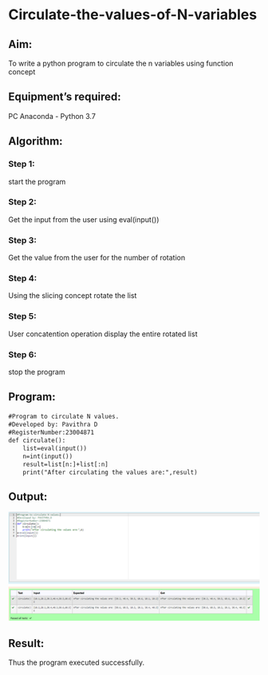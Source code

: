 # Circulate-the-values-of-N-variables
## Aim:
To write a python program to circulate the n variables using function concept
## Equipment’s required:
PC
Anaconda - Python 3.7
## Algorithm: 
### Step 1:
start the program

### Step 2:
Get the input from the user using eval(input())

### Step 3:
Get the value from the user for the number of rotation

### Step 4:
Using the slicing concept rotate the list

### Step 5:
User concatention operation display the entire rotated list

### Step 6:
stop the program
## Program:
```
#Program to circulate N values.
#Developed by: Pavithra D
#RegisterNumber:23004871
def circulate():
    list=eval(input())
    n=int(input())
    result=list[n:]+list[:n]
    print("After circulating the values are:",result)
```
    
## Output:
![Alt text](./Circulate.png)
## Result:
Thus the program executed successfully.
